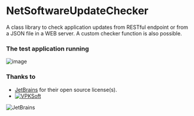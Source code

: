 # NetSoftwareUpdateChecker
A class library to check application updates from RESTful endpoint or from a JSON file in a WEB server. A custom checker function is also possible.

### The test application running
![image](https://user-images.githubusercontent.com/40712699/115997930-a4769880-a5ed-11eb-872e-4192226463a0.png)

### Thanks to
* [JetBrains](https://www.jetbrains.com/?from=NetSoftwareUpdateChecker) for their open source license(s).
* [![VPKSoft](https://circleci.com/gh/VPKSoft/NetSoftwareUpdateChecker.svg?style=shield)](https://app.circleci.com/pipelines/github/VPKSoft/NetSoftwareUpdateChecker)


![JetBrains](http://www.vpksoft.net/site/External/JetBrains/jetbrains.svg)
